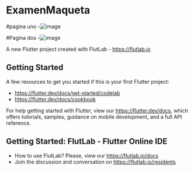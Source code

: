 # ExamenMaqueta

#pagina uno
-![image](https://github.com/user-attachments/assets/3afc2ced-297c-4c22-860b-4304f5dcf77c)

#Pagina dos
-![image](https://github.com/user-attachments/assets/a7691dc1-b322-4fd8-b171-4a0e6a0de94c)


A new Flutter project created with FlutLab - https://flutlab.io

## Getting Started

A few resources to get you started if this is your first Flutter project:

- https://flutter.dev/docs/get-started/codelab
- https://flutter.dev/docs/cookbook

For help getting started with Flutter, view our
https://flutter.dev/docs, which offers tutorials,
samples, guidance on mobile development, and a full API reference.

## Getting Started: FlutLab - Flutter Online IDE

- How to use FlutLab? Please, view our https://flutlab.io/docs
- Join the discussion and conversation on https://flutlab.io/residents
